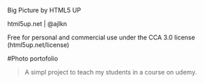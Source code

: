Big Picture by HTML5 UP

html5up.net | @ajlkn

Free for personal and commercial use under the CCA 3.0 license (html5up.net/license)

#Photo portofolio 

> A simpl project to teach my students in a course on udemy.
